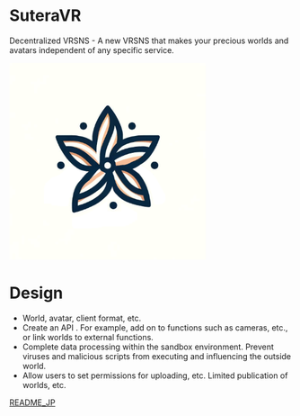 # SuteraVR

Decentralized VRSNS - A new VRSNS that makes your precious worlds and avatars independent of any specific service.

<img src="../assets/images/suteraVRlogo.png" title="SuteraVR's logo" width="350" height="350">

# Design

- World, avatar, client format, etc.
- Create an API . For example, add on to functions such as cameras, etc., or link worlds to external functions.
- Complete data processing within the sandbox environment. Prevent viruses and malicious scripts from executing and influencing the outside world.
- Allow users to set permissions for uploading, etc. Limited publication of worlds, etc.

[README_JP](https://github.com/SuteraVR/SuteraVR/blob/main/README_JP.md)
